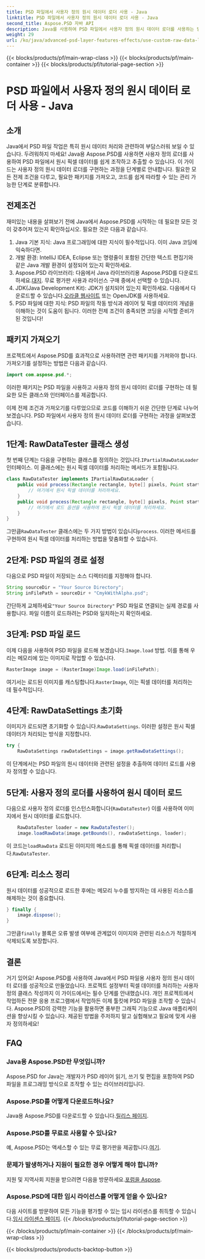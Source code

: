 ```yaml
---
title: PSD 파일에서 사용자 정의 원시 데이터 로더 사용 - Java
linktitle: PSD 파일에서 사용자 정의 원시 데이터 로더 사용 - Java
second_title: Aspose.PSD 자바 API
description: Java를 사용하여 PSD 파일에서 사용자 정의 원시 데이터 로더를 사용하는 방법을 알아보세요! 이 단계별 가이드에서는 설정부터 리소스 정리까지 모든 것을 다룹니다.
weight: 29
url: /ko/java/advanced-psd-layer-features-effects/use-custom-raw-data-loader-psd-files/
---
```


{{< blocks/products/pf/main-wrap-class >}}
{{< blocks/products/pf/main-container >}}
{{< blocks/products/pf/tutorial-page-section >}}

# PSD 파일에서 사용자 정의 원시 데이터 로더 사용 - Java

## 소개
Java에서 PSD 파일 작업은 특히 원시 데이터 처리와 관련하여 부담스러워 보일 수 있습니다. 두려워하지 마세요! Java용 Aspose.PSD를 사용하면 사용자 정의 로더를 사용하여 PSD 파일에서 원시 픽셀 데이터를 쉽게 조작하고 추출할 수 있습니다. 이 가이드는 사용자 정의 원시 데이터 로더를 구현하는 과정을 단계별로 안내합니다. 필요한 모든 전제 조건을 다루고, 필요한 패키지를 가져오고, 코드를 쉽게 따라할 수 있는 관리 가능한 단계로 분류합니다.
## 전제조건
재미있는 내용을 살펴보기 전에 Java에서 Aspose.PSD를 시작하는 데 필요한 모든 것이 갖추어져 있는지 확인하십시오. 필요한 것은 다음과 같습니다.
1. Java 기본 지식: Java 프로그래밍에 대한 지식이 필수적입니다. 이미 Java 코딩에 익숙하다면.
2. 개발 환경: IntelliJ IDEA, Eclipse 또는 명령줄이 포함된 간단한 텍스트 편집기와 같은 Java 개발 환경이 설정되어 있는지 확인하세요.
3.  Aspose.PSD 라이브러리: 다음에서 Java 라이브러리용 Aspose.PSD를 다운로드하세요.[대지](https://releases.aspose.com/psd/java/). 무료 평가판 사용과 라이선스 구매 중에서 선택할 수 있습니다.
4. JDK(Java Development Kit): JDK가 설치되어 있는지 확인하세요. 다음에서 다운로드할 수 있습니다.[오라클 웹사이트](https://www.oracle.com/java/technologies/javase-jdk11-downloads.html) 또는 OpenJDK를 사용하세요.
5. PSD 파일에 대한 지식: PSD 파일의 작동 방식과 레이어 및 픽셀 데이터의 개념을 이해하는 것이 도움이 됩니다.
이러한 전제 조건이 충족되면 코딩을 시작할 준비가 된 것입니다!

## 패키지 가져오기
프로젝트에서 Aspose.PSD를 효과적으로 사용하려면 관련 패키지를 가져와야 합니다. 가져오기를 설정하는 방법은 다음과 같습니다.
```java
import com.aspose.psd.*;
```
이러한 패키지는 PSD 파일을 사용하고 사용자 정의 원시 데이터 로더를 구현하는 데 필요한 모든 클래스와 인터페이스를 제공합니다.

이제 전제 조건과 가져오기를 다루었으므로 코드를 이해하기 쉬운 간단한 단계로 나누어 보겠습니다. PSD 파일에서 사용자 정의 원시 데이터 로더를 구현하는 과정을 살펴보겠습니다.
## 1단계: RawDataTester 클래스 생성
 첫 번째 단계는 다음을 구현하는 클래스를 정의하는 것입니다.`IPartialRawDataLoader` 인터페이스. 이 클래스에는 원시 픽셀 데이터를 처리하는 메서드가 포함됩니다.
```java
class RawDataTester implements IPartialRawDataLoader {
    public void process(Rectangle rectangle, byte[] pixels, Point start, Point end) {
        // 여기에서 원시 픽셀 데이터를 처리하세요.
    }
    public void process(Rectangle rectangle, byte[] pixels, Point start, Point end, LoadOptions loadOptions) {
        // 여기에서 로드 옵션을 사용하여 원시 픽셀 데이터를 처리하세요.
    }
}
```
 그만큼`RawDataTester` 클래스에는 두 가지 방법이 있습니다`process`. 이러한 메서드를 구현하여 원시 픽셀 데이터를 처리하는 방법을 맞춤화할 수 있습니다. 
## 2단계: PSD 파일의 경로 설정
다음으로 PSD 파일이 저장되는 소스 디렉터리를 지정해야 합니다.
```java
String sourceDir = "Your Source Directory";
String inFilePath = sourceDir + "CmykWithAlpha.psd";
```
 간단하게 교체하세요`"Your Source Directory"` PSD 파일로 연결되는 실제 경로를 사용합니다. 파일 이름이 로드하려는 PSD와 일치하는지 확인하세요.
## 3단계: PSD 파일 로드
 이제 다음을 사용하여 PSD 파일을 로드해 보겠습니다.`Image.load` 방법. 이를 통해 우리는 메모리에 있는 이미지로 작업할 수 있습니다.
```java
RasterImage image = (RasterImage)Image.load(inFilePath);
```
여기서는 로드된 이미지를 캐스팅합니다.`RasterImage`, 이는 픽셀 데이터를 처리하는 데 필수적입니다.
## 4단계: RawDataSettings 초기화
 이미지가 로드되면 초기화할 수 있습니다.`RawDataSettings`. 이러한 설정은 원시 픽셀 데이터가 처리되는 방식을 지정합니다.
```java
try {
    RawDataSettings rawDataSettings = image.getRawDataSettings();
```
이 단계에서는 PSD 파일의 원시 데이터와 관련된 설정을 추출하여 데이터 로드를 사용자 정의할 수 있습니다.
## 5단계: 사용자 정의 로더를 사용하여 원시 데이터 로드
다음으로 사용자 정의 로더를 인스턴스화합니다(`RawDataTester`) 이를 사용하여 이미지에서 원시 데이터를 로드합니다.
```java
    RawDataTester loader = new RawDataTester();
    image.loadRawData(image.getBounds(), rawDataSettings, loader);
```
 이 코드는`loadRawData` 로드된 이미지의 메소드를 통해 픽셀 데이터를 처리합니다.`RawDataTester`.
## 6단계: 리소스 정리
원시 데이터를 성공적으로 로드한 후에는 메모리 누수를 방지하는 데 사용된 리소스를 해제하는 것이 중요합니다.
```java
} finally {
    image.dispose();
}
```
 그만큼`finally` 블록은 오류 발생 여부에 관계없이 이미지와 관련된 리소스가 적절하게 삭제되도록 보장합니다.

## 결론
거기 있어요! Aspose.PSD를 사용하여 Java에서 PSD 파일용 사용자 정의 원시 데이터 로더를 성공적으로 만들었습니다. 프로젝트 설정부터 픽셀 데이터를 처리하는 사용자 정의 클래스 작성까지 이 가이드에서는 필수 단계를 안내했습니다. 개인 프로젝트에서 작업하든 전문 응용 프로그램에서 작업하든 이제 툴킷에 PSD 파일을 조작할 수 있습니다.
Aspose.PSD의 강력한 기능을 활용하면 풍부한 그래픽 기능으로 Java 애플리케이션을 향상시킬 수 있습니다. 제공된 방법을 주저하지 말고 실험해보고 필요에 맞게 사용자 정의하세요!

## FAQ
### Java용 Aspose.PSD란 무엇입니까?  
Aspose.PSD for Java는 개발자가 PSD 레이어 읽기, 쓰기 및 편집을 포함하여 PSD 파일을 프로그래밍 방식으로 조작할 수 있는 라이브러리입니다.
### Aspose.PSD를 어떻게 다운로드하나요?  
 Java용 Aspose.PSD를 다운로드할 수 있습니다.[릴리스 페이지](https://releases.aspose.com/psd/java/).
### Aspose.PSD를 무료로 사용할 수 있나요?  
 예, Aspose.PSD는 액세스할 수 있는 무료 평가판을 제공합니다.[여기](https://releases.aspose.com/).
### 문제가 발생하거나 지원이 필요한 경우 어떻게 해야 합니까?  
 지원 및 지역사회 지원을 받으려면 다음을 방문하세요.[포럼을 Aspose](https://forum.aspose.com/c/psd/34).
### Aspose.PSD에 대한 임시 라이선스를 어떻게 얻을 수 있나요?  
다음 사이트를 방문하여 모든 기능을 평가할 수 있는 임시 라이센스를 취득할 수 있습니다.[임시 라이센스 페이지](https://purchase.aspose.com/temporary-license/).
{{< /blocks/products/pf/tutorial-page-section >}}

{{< /blocks/products/pf/main-container >}}
{{< /blocks/products/pf/main-wrap-class >}}

{{< blocks/products/products-backtop-button >}}
